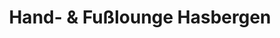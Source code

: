 ---
title: "Hand- & Fußlounge Hasbergen"
url: /hasbergen/hand-und-fusslounge-hasbergen/
shop: Kosmetik
---
